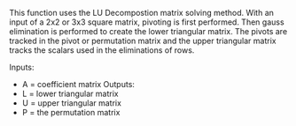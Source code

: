This function uses the LU Decompostion matrix solving method. With an input of a 2x2 or 3x3 square matrix, pivoting is first performed. Then gauss elimination is performed to create the lower triangular matrix. The pivots are tracked in the pivot or permutation matrix and the upper triangular matrix tracks the scalars used in the eliminations of rows.

Inputs:
* A = coefficient matrix
Outputs:
* L = lower triangular matrix
* U = upper triangular matrix
* P = the permutation matrix
